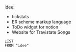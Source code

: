 idee:
-  tickstats
-  ER scheme markup language
-  ToDo widget for notion
-  Website for Travistate Songs


```dataview
LIST
FROM "idee"
```
